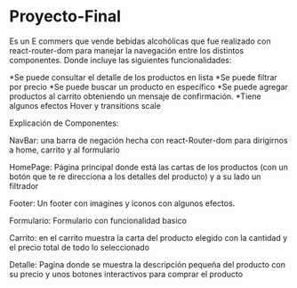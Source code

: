# Proyecto-Final

Es un E commers que vende bebidas alcohólicas que fue realizado con react-router-dom para manejar la navegación entre los distintos componentes. 
Donde incluye las siguientes funcionalidades:

*Se puede consultar el detalle de los productos en lista 
*Se puede filtrar por precio 
*Se puede buscar un producto en específico 
*Se puede agregar productos al carrito obteniendo un mensaje de confirmación.
*Tiene algunos efectos Hover y transitions scale 


Explicación de Componentes:

NavBar: una barra de negación hecha con react-Router-dom para dirigirnos a home, carrito y al formulario 

HomePage: Página principal donde está las cartas de los productos (con un botón que te re direcciona a los detalles del producto) y a su lado un filtrador 

Footer: Un footer con imagines y iconos con algunos efectos. 

Formulario:  Formulario con funcionalidad basico 

Carrito: en el carrito muestra la carta del producto elegido  con la cantidad y el precio total de todo lo seleccionado  

Detalle: Pagina donde se muestra la descripción pequeña del producto con su precio y unos botones interactivos para comprar el producto
